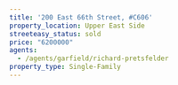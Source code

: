 ```yaml
---
title: '200 East 66th Street, #C606'
property_location: Upper East Side
streeteasy_status: sold
price: "6200000"
agents:
  - /agents/garfield/richard-pretsfelder
property_type: Single-Family
---
```

